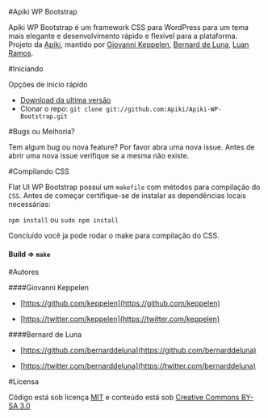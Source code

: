 #Apiki WP Bootstrap

Apiki WP Bootstrap é um framework CSS para WordPress para um tema mais elegante e desenvolvimento rápido e flexivel para a plataforma. Projeto da [Apiki](https://twitter.com/apikiWordPress), mantido por [Giovanni Keppelen](https://twitter.com/keppelen), [Bernard de Luna](https://twitter.com/bernarddeluna), [Luan Ramos](https://github.com/Luanramos).


#Iniciando


Opções de inicio rápido

* [Download da ultima versão](https://github.com/Apiki/Apiki-WP-Bootstrap/archive/master.zip)
* Clonar o repo: `git clone git://github.com:Apiki/Apiki-WP-Bootstrap.git`

#Bugs ou Melhoria?

Tem algum bug ou nova feature? 	Por favor abra uma nova issue. Antes de abrir uma nova issue verifique se a mesma não existe.

#Compilando CSS


Flat UI WP Bootstrap possui um `makefile` com métodos para compilação do `CSS`. Antes de começar certifique-se de instalar as dependências locais necessárias:

`npm install` ou `sudo npm install`

Concluído você ja pode rodar o make para compilação do CSS.

#### Build => `make`


#Autores


####Giovanni Keppelen

* [https://github.com/keppelen](https://github.com/keppelen)

* [https://twitter.com/keppelen](https://twitter.com/keppelen)

####Bernard de Luna

* [https://github.com/bernarddeluna](https://github.com/bernarddeluna)

* [https://twitter.com/bernarddeluna](https://twitter.com/bernarddeluna)


#Licensa


Código está sob licença [MIT](http://rem.mit-license.org/) e conteúdo está sob [Creative Commons BY-SA 3.0](http://creativecommons.org/licenses/by-sa/3.0/deed.en_US)